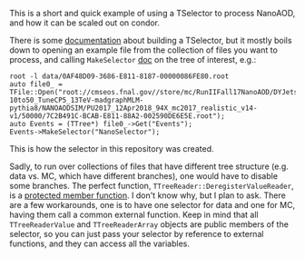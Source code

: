 This is a short and quick example of using a TSelector to process NanoAOD,
and how it can be scaled out on condor.

There is some [documentation](https://root.cern.ch/developing-tselector) about building a TSelector,
but it mostly boils down to opening an example file from the collection of files you want to process,
and calling `MakeSelector` [doc](https://root.cern.ch/doc/master/classTTree.html#abe2c6509820373c42a88f343434cbcb4) on the tree of interest, e.g.:
```
root -l data/0AF48D09-3686-E811-8187-00000086FE80.root
auto file0_ = TFile::Open("root://cmseos.fnal.gov//store/mc/RunIIFall17NanoAOD/DYJetsToLL_M-10to50_TuneCP5_13TeV-madgraphMLM-pythia8/NANOAODSIM/PU2017_12Apr2018_94X_mc2017_realistic_v14-v1/50000/7C2B491C-BCAB-E811-88A2-002590DE6E5E.root");
auto Events = (TTree*) file0_->Get("Events");
Events->MakeSelector("NanoSelector");
```

This is how the selector in this repository was created.

Sadly, to run over collections of files that have different tree structure (e.g. data vs. MC, which have different branches),
one would have to disable some branches.  The perfect function, `TTreeReader::DeregisterValueReader`, is a [protected member function](https://root.cern.ch/doc/v608/classTTreeReader.html#ab9df60de0ade744cb2d5ef423cd12aec).
I don't know why, but I plan to ask.  There are a few workarounds, one is to have one selector for data and one for MC, having them call a common external function.
Keep in mind that all `TTreeReaderValue` and `TTreeReaderArray` objects are public members of the selector, so you can just pass your selector by reference to external
functions, and they can access all the variables.
